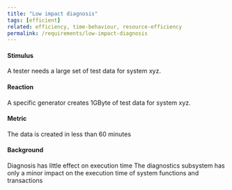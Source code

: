 ```yaml
---
title: "Low impact diagnosis"
tags: [efficient] 
related: efficiency, time-behaviour, resource-efficiency
permalink: /requirements/low-impact-diagnosis
---
```


<div class="quality-requirement" markdown="1">

#### Stimulus

A tester needs a large set of test data for system xyz.


#### Reaction

A specific generator creates 1GByte of test data for system xyz.


#### Metric

The data is created in less than 60 minutes

#### Background

Diagnosis has little effect on execution time
The diagnostics subsystem has only a minor impact on the execution time of system functions and transactions 


</div><br>



